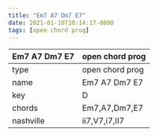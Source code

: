 ```yaml
---
title: "Em7 A7 Dm7 E7"
date: 2021-01-10T10:14:17-0800
tags: [open chord prog]
---
```


|Em7 A7 Dm7 E7|open chord prog|
|---|---|
|type|open chord prog|
|name|Em7 A7 Dm7 E7|
|key|D|
|chords|Em7,A7,Dm7,E7|
|nashville|ii7,V7,i7,II7|
